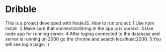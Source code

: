# Dribble
This is a project developed with NodeJS.
How to run project:
1.Use npm install.
2.Make sure that connectionString in the app.js is correct.
3.Use node app for running server.
4.After loging connected to the database and server is running on 2000 go the chrome and search localhost:2000.
5.You will see login page. :)
